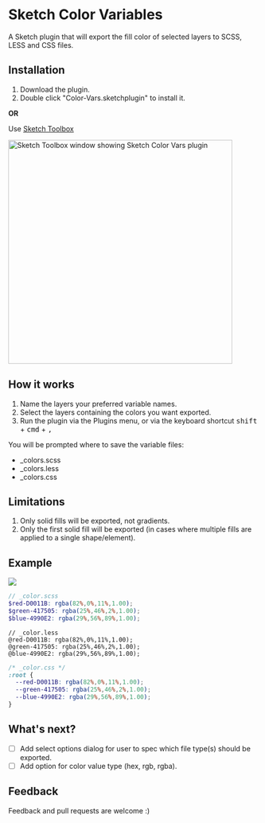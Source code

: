 # Sketch Color Variables

A Sketch plugin that will export the fill color of selected layers to SCSS, LESS and CSS files.

## Installation

1. Download the plugin.
1. Double click "Color-Vars.sketchplugin" to install it.

**OR**

Use [Sketch Toolbox](http://sketchtoolbox.com)

<img src="http://cdn.philsinatra.com/libraries/atom/Sketch-Color-Vars/skech_toolbox-color_vars.png" alt="Sketch Toolbox window showing Sketch Color Vars plugin" style="width: 450px">

## How it works

1. Name the layers your preferred variable names.
1. Select the layers containing the colors you want exported.
1. Run the plugin via the Plugins menu, or via the keyboard shortcut <kbd>shift</kbd> + <kbd>cmd</kbd> + <kbd>,</kbd>

You will be prompted where to save the variable files:

- _colors.scss
- _colors.less
- _colors.css

## Limitations

1. Only solid fills will be exported, not gradients.
1. Only the first solid fill will be exported (in cases where multiple fills are applied to a single shape/element).

## Example

![](http://cdn.philsinatra.com/libraries/sketch/Sketch-Color-Vars/sketch-example-01.png)

```scss
// _color.scss
$red-D0011B: rgba(82%,0%,11%,1.00);
$green-417505: rgba(25%,46%,2%,1.00);
$blue-4990E2: rgba(29%,56%,89%,1.00);
```

```less
// _color.less
@red-D0011B: rgba(82%,0%,11%,1.00);
@green-417505: rgba(25%,46%,2%,1.00);
@blue-4990E2: rgba(29%,56%,89%,1.00);
```

```css
/* _color.css */
:root {
  --red-D0011B: rgba(82%,0%,11%,1.00);
  --green-417505: rgba(25%,46%,2%,1.00);
  --blue-4990E2: rgba(29%,56%,89%,1.00);
}
```

## What's next?

- [ ] Add select options dialog for user to spec which file type(s) should be exported.
- [ ] Add option for color value type (hex, rgb, rgba).

## Feedback

Feedback and pull requests are welcome :)
